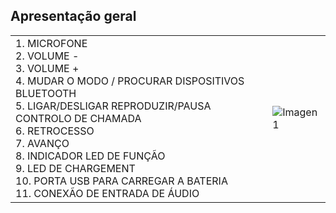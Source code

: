 ## Apresentação geral

|  |  |
|:-------|:-------|
|1.	MICROFONE <br> 2. VOLUME - <br> 3. VOLUME + <br> 4. MUDAR O MODO / PROCURAR DISPOSITIVOS BLUETOOTH <br> 5. LIGAR/DESLIGAR REPRODUZIR/PAUSA CONTROLO DE CHAMADA <br> 6.	RETROCESSO <br> 7.	AVANÇO <br> 8. INDICADOR LED DE FUNÇÃO<br> 9. LED DE CHARGEMENT<br> 10. PORTA USB PARA CARREGAR A BATERIA  <br> 11. CONEXÃO DE ENTRADA DE ÁUDIO <br> |![Imagen1](http://static.energysistem.com/images/manuals/42651/569e63691620b.jpg)|


